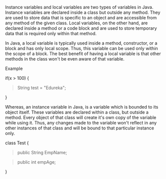 Instance variables and local variables are two types of variables in
Java. Instance variables are declared inside a class but outside any
method. They are used to store data that is specific to an object and
are accessible from any method of the given class. Local variables, on
the other hand, are declared inside a method or a code block and are
used to store temporary data that is required only within that method.

In Java, a local variable is typically used inside a method,
constructor, or a block and has only local scope. Thus, this variable
can be used only within the scope of a block. The best benefit of having
a local variable is that other methods in the class won't be even aware
of that variable.

Example

if(x > 100) {

>String test = \"Edureka\";

}

Whereas, an instance variable in Java, is a variable which is bounded to
its object itself. These variables are declared within a class, but
outside a method. Every object of that class will create it's own copy
of the variable while using it. Thus, any changes made to the variable
won't reflect in any other instances of that class and will be bound to
that particular instance only.

class Test {

>public String EmpName;

>public int empAge;

}